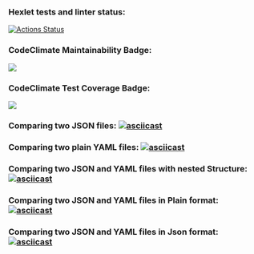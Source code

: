 ### Hexlet tests and linter status:
[![Actions Status](https://github.com/NankouFuraku/java-project-71/actions/workflows/hexlet-check.yml/badge.svg)](https://github.com/NankouFuraku/java-project-71/actions)

### CodeClimate Maintainability Badge:
<a href="https://codeclimate.com/github/NankouFuraku/java-project-71/maintainability"><img src="https://api.codeclimate.com/v1/badges/1622d7194106dea6598d/maintainability" /></a>

### CodeClimate Test Coverage Badge:
<a href="https://codeclimate.com/github/NankouFuraku/java-project-71/test_coverage"><img src="https://api.codeclimate.com/v1/badges/1622d7194106dea6598d/test_coverage" /></a>

### Comparing two JSON files: [![asciicast](https://asciinema.org/a/8q2V07lCP2FzGweHKT1VUpEBB.svg)](https://asciinema.org/a/8q2V07lCP2FzGweHKT1VUpEBB)

### Comparing two plain YAML files: [![asciicast](https://asciinema.org/a/otUewb3XQjmOU2yIlyLxlQjfu.svg)](https://asciinema.org/a/otUewb3XQjmOU2yIlyLxlQjfu)

### Comparing two JSON and YAML files with nested Structure: [![asciicast](https://asciinema.org/a/hViZWHvSpIx1u3j9NJyG8unAc.svg)](https://asciinema.org/a/hViZWHvSpIx1u3j9NJyG8unAc)

### Comparing two JSON and YAML files in Plain format: [![asciicast](https://asciinema.org/a/uhSulDjlAUD2zgT905KLJHcyK.svg)](https://asciinema.org/a/uhSulDjlAUD2zgT905KLJHcyK)

### Comparing two JSON and YAML files in Json format: [![asciicast](https://asciinema.org/a/yPQIetJhDEJst5tJmKWKceSBL.svg)](https://asciinema.org/a/yPQIetJhDEJst5tJmKWKceSBL)